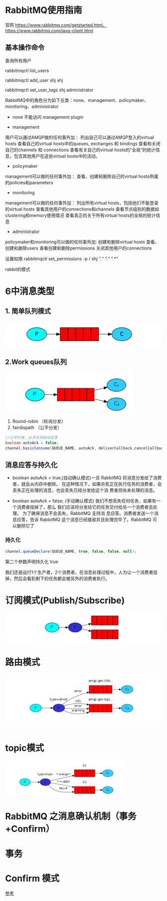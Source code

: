 # RabbitMQ使用指南

官网  https://www.rabbitmq.com/getstarted.html、https://www.rabbitmq.com/java-client.html
## 基本操作命令
查询所有用户 

rabbitmqctl list_users

rabbitmqctl add_user xhj xhj

rabbitmqctl set_user_tags xhj administrator

RabbitMQ中的角色分为如下五类：none、management、policymaker、monitoring、administrator

* none 
不能访问 management plugin

* management 

用户可以通过AMQP做的任何事外加： 
列出自己可以通过AMQP登入的virtual hosts 
查看自己的virtual hosts中的queues, exchanges 和 bindings 
查看和关闭自己的channels 和 connections 
查看有关自己的virtual hosts的“全局”的统计信息，包含其他用户在这些virtual hosts中的活动。

* policymaker 

management可以做的任何事外加： 
查看、创建和删除自己的virtual hosts所属的policies和parameters

* monitoring 

management可以做的任何事外加： 
列出所有virtual hosts，包括他们不能登录的virtual hosts 
查看其他用户的connections和channels 
查看节点级别的数据如clustering和memory使用情况 
查看真正的关于所有virtual hosts的全局的统计信息

* administrator 

policymaker和monitoring可以做的任何事外加: 
创建和删除virtual hosts 
查看、创建和删除users 
查看创建和删除permissions 
关闭其他用户的connections

设置权限
rabbitmqctl set_permissions -p / xhj ".*" ".*" ".*"

rabbit的模式

# 6中消息类型
## 1. 简单队列模式
![简单队列](rabbitmq/images/rq_01.png)
## 2.Work queues队列
![Work queues](rabbitmq/images/rq_02.png)

1. Round-robin （轮询分发）
0. fairdispath （公平分发）

```java
//公平分发，必须关闭自动应答
boolean autoAck = false;
channel.basicConsume(QUEUE_NAME, autoAck, deliverCallback,cancelCallback -> { });
```

## 消息应答与持久化

* boolean autoAck = true;(自动确认模式)一旦 RabbitMQ 将消息分发给了消费者，就会从内存中删除。
在这种情况下，如果杀死正在执行任务的消费者，会丢失正在处理的消息，也会丢失已经分发给这个消
费者但尚未处理的消息。

* boolean autoAck = false; (手动确认模式) 我们不想丢失任何任务，如果有一个消费者挂掉了，那么
我们应该将分发给它的任务交付给另一个消费者去处理。 为了确保消息不会丢失，RabbitMQ 支持消
息应答。消费者发送一个消息应答，告诉 RabbitMQ 这个消息已经接收并且处理完毕了。RabbitMQ 可
以删除它了

### 持久化
```java
channel.queueDeclare(QUEUE_NAME, true, false, false, null);
```
第二个参数声明持久化 true 

我们还是运行1个生产者，2个消费者，在消息处理过程中，人为让一个消费者挂掉，然后会看到剩下的任务都会被另外的消费者执行。

# 订阅模式(Publish/Subscribe)

![Work queues](rabbitmq/images/rq_03.png)

# 路由模式 
![Work queues](rabbitmq/images/rq_04.png)

# topic模式
![Work queues](rabbitmq/images/rq_05.png)

# RabbitMQ 之消息确认机制（事务+Confirm） 

# 事务
# Confirm 模式

[参考](rabbitmq/RabbitMQ实战.pdf) 










